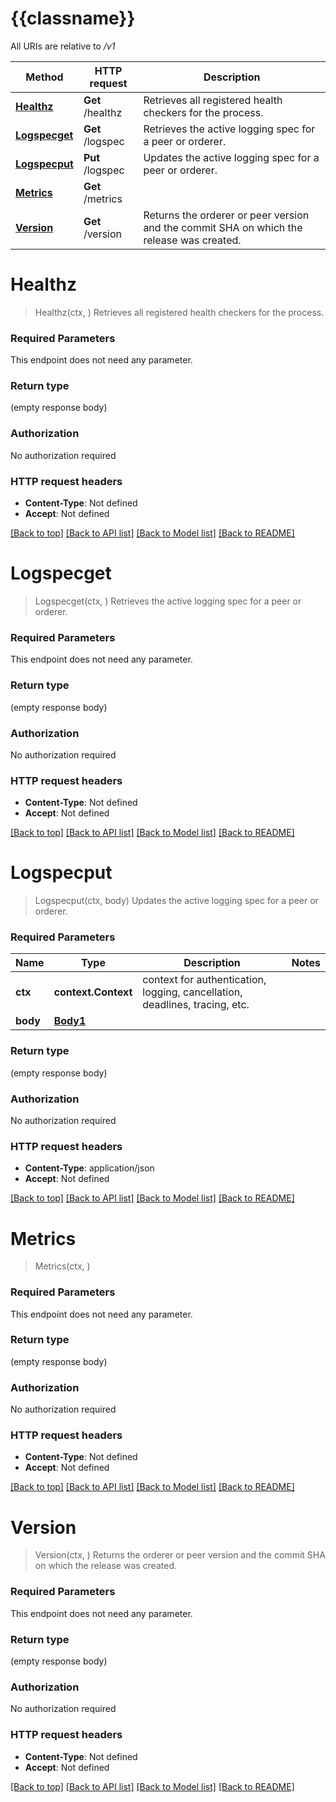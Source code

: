 # {{classname}}

All URIs are relative to */v1*

Method | HTTP request | Description
------------- | ------------- | -------------
[**Healthz**](OperationsApi.md#Healthz) | **Get** /healthz | Retrieves all registered health checkers for the process.
[**Logspecget**](OperationsApi.md#Logspecget) | **Get** /logspec | Retrieves the active logging spec for a peer or orderer.
[**Logspecput**](OperationsApi.md#Logspecput) | **Put** /logspec | Updates the active logging spec for a peer or orderer.
[**Metrics**](OperationsApi.md#Metrics) | **Get** /metrics | 
[**Version**](OperationsApi.md#Version) | **Get** /version | Returns the orderer or peer version and the commit SHA on which the release was created.

# **Healthz**
> Healthz(ctx, )
Retrieves all registered health checkers for the process.

### Required Parameters
This endpoint does not need any parameter.

### Return type

 (empty response body)

### Authorization

No authorization required

### HTTP request headers

 - **Content-Type**: Not defined
 - **Accept**: Not defined

[[Back to top]](#) [[Back to API list]](../README.md#documentation-for-api-endpoints) [[Back to Model list]](../README.md#documentation-for-models) [[Back to README]](../README.md)

# **Logspecget**
> Logspecget(ctx, )
Retrieves the active logging spec for a peer or orderer.

### Required Parameters
This endpoint does not need any parameter.

### Return type

 (empty response body)

### Authorization

No authorization required

### HTTP request headers

 - **Content-Type**: Not defined
 - **Accept**: Not defined

[[Back to top]](#) [[Back to API list]](../README.md#documentation-for-api-endpoints) [[Back to Model list]](../README.md#documentation-for-models) [[Back to README]](../README.md)

# **Logspecput**
> Logspecput(ctx, body)
Updates the active logging spec for a peer or orderer.

### Required Parameters

Name | Type | Description  | Notes
------------- | ------------- | ------------- | -------------
 **ctx** | **context.Context** | context for authentication, logging, cancellation, deadlines, tracing, etc.
  **body** | [**Body1**](Body1.md)|  | 

### Return type

 (empty response body)

### Authorization

No authorization required

### HTTP request headers

 - **Content-Type**: application/json
 - **Accept**: Not defined

[[Back to top]](#) [[Back to API list]](../README.md#documentation-for-api-endpoints) [[Back to Model list]](../README.md#documentation-for-models) [[Back to README]](../README.md)

# **Metrics**
> Metrics(ctx, )


### Required Parameters
This endpoint does not need any parameter.

### Return type

 (empty response body)

### Authorization

No authorization required

### HTTP request headers

 - **Content-Type**: Not defined
 - **Accept**: Not defined

[[Back to top]](#) [[Back to API list]](../README.md#documentation-for-api-endpoints) [[Back to Model list]](../README.md#documentation-for-models) [[Back to README]](../README.md)

# **Version**
> Version(ctx, )
Returns the orderer or peer version and the commit SHA on which the release was created.

### Required Parameters
This endpoint does not need any parameter.

### Return type

 (empty response body)

### Authorization

No authorization required

### HTTP request headers

 - **Content-Type**: Not defined
 - **Accept**: Not defined

[[Back to top]](#) [[Back to API list]](../README.md#documentation-for-api-endpoints) [[Back to Model list]](../README.md#documentation-for-models) [[Back to README]](../README.md)

